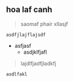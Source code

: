 
## hoa laf canh
> saomaf phair xllasjf 

`asdfjlajflajsdf` 
* asfjasf
  * asdjklfjafl
>lajdlfjadfjladkfj

`asdlfakl` 
[](google.com)

